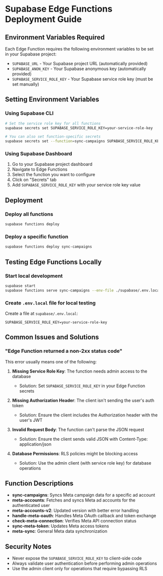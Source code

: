 # Supabase Edge Functions Deployment Guide

## Environment Variables Required

Each Edge Function requires the following environment variables to be set in your Supabase project:

- `SUPABASE_URL` - Your Supabase project URL (automatically provided)
- `SUPABASE_ANON_KEY` - Your Supabase anonymous key (automatically provided)
- `SUPABASE_SERVICE_ROLE_KEY` - Your Supabase service role key (must be set manually)

## Setting Environment Variables

### Using Supabase CLI

```bash
# Set the service role key for all functions
supabase secrets set SUPABASE_SERVICE_ROLE_KEY=your-service-role-key

# You can also set function-specific secrets
supabase secrets set --function=sync-campaigns SUPABASE_SERVICE_ROLE_KEY=your-service-role-key
```

### Using Supabase Dashboard

1. Go to your Supabase project dashboard
2. Navigate to Edge Functions
3. Select the function you want to configure
4. Click on "Secrets" tab
5. Add `SUPABASE_SERVICE_ROLE_KEY` with your service role key value

## Deployment

### Deploy all functions
```bash
supabase functions deploy
```

### Deploy a specific function
```bash
supabase functions deploy sync-campaigns
```

## Testing Edge Functions Locally

### Start local development
```bash
supabase start
supabase functions serve sync-campaigns --env-file ./supabase/.env.local
```

### Create `.env.local` file for local testing
Create a file at `supabase/.env.local`:
```
SUPABASE_SERVICE_ROLE_KEY=your-service-role-key
```

## Common Issues and Solutions

### "Edge Function returned a non-2xx status code"

This error usually means one of the following:

1. **Missing Service Role Key**: The function needs admin access to the database
   - Solution: Set `SUPABASE_SERVICE_ROLE_KEY` in your Edge Function secrets

2. **Missing Authorization Header**: The client isn't sending the user's auth token
   - Solution: Ensure the client includes the Authorization header with the user's JWT

3. **Invalid Request Body**: The function can't parse the JSON request
   - Solution: Ensure the client sends valid JSON with Content-Type: application/json

4. **Database Permissions**: RLS policies might be blocking access
   - Solution: Use the admin client (with service role key) for database operations

## Function Descriptions

- **sync-campaigns**: Syncs Meta campaign data for a specific ad account
- **meta-accounts**: Fetches and syncs Meta ad accounts for the authenticated user
- **meta-accounts-v2**: Updated version with better error handling
- **handle-meta-oauth**: Handles Meta OAuth callback and token exchange
- **check-meta-connection**: Verifies Meta API connection status
- **sync-meta-token**: Updates Meta access tokens
- **meta-sync**: General Meta data synchronization

## Security Notes

- Never expose the `SUPABASE_SERVICE_ROLE_KEY` to client-side code
- Always validate user authentication before performing admin operations
- Use the admin client only for operations that require bypassing RLS